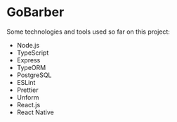 # GoBarber

Some technologies and tools used so far on this project:

- Node.js
- TypeScript
- Express
- TypeORM
- PostgreSQL
- ESLint
- Prettier
- Unform
- React.js
- React Native

